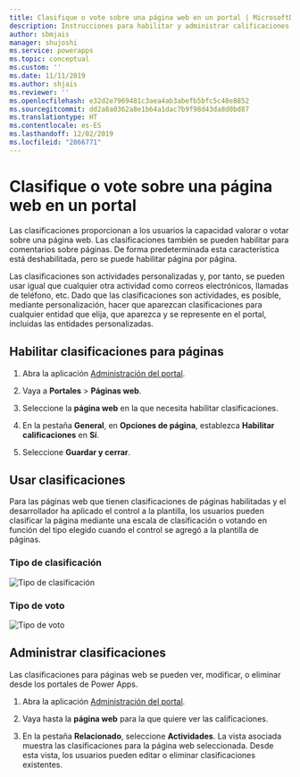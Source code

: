 ```yaml
---
title: Clasifique o vote sobre una página web en un portal | MicrosoftDocs
description: Instrucciones para habilitar y administrar calificaciones en una página web en un portal.
author: sbmjais
manager: shujoshi
ms.service: powerapps
ms.topic: conceptual
ms.custom: ''
ms.date: 11/11/2019
ms.author: shjais
ms.reviewer: ''
ms.openlocfilehash: e32d2e7969481c3aea4ab3abefb5bfc5c48e8852
ms.sourcegitcommit: dd2a8a0362a8e1b64a1dac7b9f98d43da8d0bd87
ms.translationtype: HT
ms.contentlocale: es-ES
ms.lasthandoff: 12/02/2019
ms.locfileid: "2866771"
---
```

# <a name="rate-or-vote-on-a-webpage-on-a-portal"></a>Clasifique o vote sobre una página web en un portal

Las clasificaciones proporcionan a los usuarios la capacidad valorar o votar sobre una página web. Las clasificaciones también se pueden habilitar para comentarios sobre páginas. De forma predeterminada esta característica está deshabilitada, pero se puede habilitar página por página.

Las clasificaciones son actividades personalizadas y, por tanto, se pueden usar igual que cualquier otra actividad como correos electrónicos, llamadas de teléfono, etc. Dado que las clasificaciones son actividades, es posible, mediante personalización, hacer que aparezcan clasificaciones para cualquier entidad que elija, que aparezca y se represente en el portal, incluidas las entidades personalizadas.

## <a name="enable-ratings-for-pages"></a>Habilitar clasificaciones para páginas

1. Abra la aplicación [Administración del portal](configure-portal.md).

2. Vaya a **Portales** > **Páginas web**.

3. Seleccione la **página web** en la que necesita habilitar clasificaciones.

4. En la pestaña **General**, en **Opciones de página**, establezca **Habilitar calificaciones** en **Sí**.

5. Seleccione **Guardar y cerrar**.

## <a name="use-ratings"></a>Usar clasificaciones

Para las páginas web que tienen clasificaciones de páginas habilitadas y el desarrollador ha aplicado el control a la plantilla, los usuarios pueden clasificar la página mediante una escala de clasificación o votando en función del tipo elegido cuando el control se agregó a la plantilla de páginas.

### <a name="rating-type"></a>Tipo de clasificación

![Tipo de clasificación](../media/rating-type.png "Tipo de clasificación")  

### <a name="vote-type"></a>Tipo de voto

![Tipo de voto](../media/vote-type.png "Tipo de voto")  

## <a name="manage-ratings"></a>Administrar clasificaciones

Las clasificaciones para páginas web se pueden ver, modificar, o eliminar desde los portales de Power Apps.

1. Abra la aplicación [Administración del portal](configure-portal.md).

2. Vaya hasta la **página web** para la que quiere ver las calificaciones.

3. En la pestaña **Relacionado**, seleccione **Actividades**. La vista asociada muestra las clasificaciones para la página web seleccionada. Desde esta vista, los usuarios pueden editar o eliminar clasificaciones existentes.
